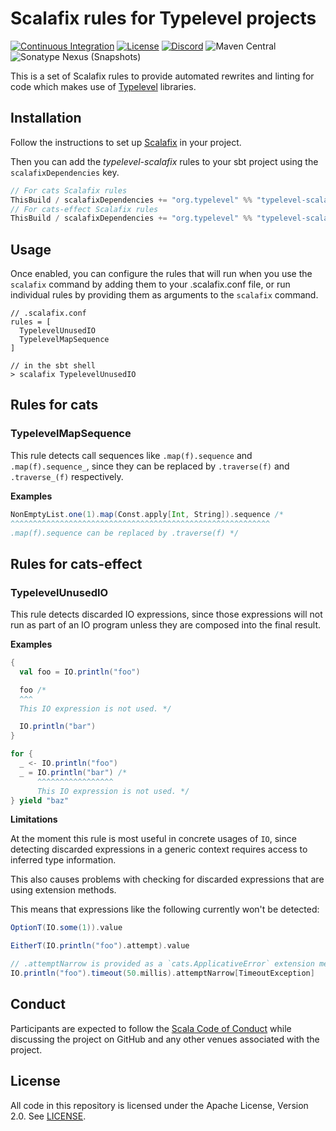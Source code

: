 # Scalafix rules for Typelevel projects

[![Continuous Integration](https://github.com/typelevel/typelevel-scalafix/actions/workflows/ci.yml/badge.svg)](https://github.com/typelevel/typelevel-scalafix/actions/workflows/ci.yml)
[![License](https://img.shields.io/github/license/typelevel/typelevel-scalafix.svg)](https://opensource.org/licenses/Apache-2.0)
[![Discord](https://img.shields.io/discord/632277896739946517.svg?label=&logo=discord&logoColor=ffffff&color=404244&labelColor=6A7EC2)](https://discord.gg/D7wY3aH7BQ)
![Maven Central](https://img.shields.io/maven-central/v/org.typelevel/typelevel-scalafix-cats_2.13)
![Sonatype Nexus (Snapshots)](https://img.shields.io/nexus/s/org.typelevel/typelevel-scalafix-cats_2.13?server=https%3A%2F%2Fs01.oss.sonatype.org)

This is a set of Scalafix rules to provide automated rewrites and linting for code which makes use of [Typelevel](https://github.com/typelevel) libraries.

## Installation

Follow the instructions to set up [Scalafix](https://scalacenter.github.io/scalafix/docs/users/installation.html) in your project.

Then you can add the *typelevel-scalafix* rules to your sbt project using the `scalafixDependencies` key.

```scala
// For cats Scalafix rules
ThisBuild / scalafixDependencies += "org.typelevel" %% "typelevel-scalafix-cats" % "0.1.0"
// For cats-effect Scalafix rules
ThisBuild / scalafixDependencies += "org.typelevel" %% "typelevel-scalafix-cats-effect" % "0.1.0"
```

## Usage

Once enabled, you can configure the rules that will run when you use the `scalafix` command by adding them to your .scalafix.conf file, or run individual rules by providing them as arguments to the `scalafix` command.

```
// .scalafix.conf
rules = [
  TypelevelUnusedIO
  TypelevelMapSequence
]
```

```
// in the sbt shell
> scalafix TypelevelUnusedIO
```

## Rules for cats

### TypelevelMapSequence

This rule detects call sequences like `.map(f).sequence` and `.map(f).sequence_`, since they can be replaced by `.traverse(f)` and `.traverse_(f)` respectively.

**Examples**

```scala
NonEmptyList.one(1).map(Const.apply[Int, String]).sequence /*
^^^^^^^^^^^^^^^^^^^^^^^^^^^^^^^^^^^^^^^^^^^^^^^^^^^^^^^^^^
.map(f).sequence can be replaced by .traverse(f) */
```

## Rules for cats-effect

### TypelevelUnusedIO

This rule detects discarded IO expressions, since those expressions will not run as part of an IO program unless they are composed into the final result.

**Examples**

```scala
{
  val foo = IO.println("foo")

  foo /*
  ^^^
  This IO expression is not used. */

  IO.println("bar")
}

for {
  _ <- IO.println("foo")
  _ = IO.println("bar") /*
      ^^^^^^^^^^^^^^^^^
      This IO expression is not used. */
} yield "baz"
```

**Limitations**

At the moment this rule is most useful in concrete usages of `IO`, since detecting discarded expressions in a generic context requires access to inferred type information.

This also causes problems with checking for discarded expressions that are using extension methods.

This means that expressions like the following currently won't be detected:

```scala
OptionT(IO.some(1)).value

EitherT(IO.println("foo").attempt).value

// .attemptNarrow is provided as a `cats.ApplicativeError` extension method
IO.println("foo").timeout(50.millis).attemptNarrow[TimeoutException]
```

## Conduct

Participants are expected to follow the [Scala Code of Conduct](https://www.scala-lang.org/conduct/) while discussing the project on GitHub and any other venues associated with the project.

## License

All code in this repository is licensed under the Apache License, Version 2.0.  See [LICENSE](./LICENSE).

